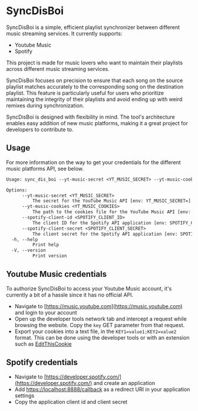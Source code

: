 # SyncDisBoi

SyncDisBoi is a simple, efficient playlist synchronizer between different
music streaming services. It currently supports:
- Youtube Music
- Spotify

This project is made for music lovers who want to maintain their playlists across different music streaming services.

SyncDisBoi focuses on precision to ensure that each song on the source playlist matches accurately to the corresponding song on the destination playlist. This feature is particularly useful for users who prioritize maintaining the integrity of their playlists and avoid ending up with weird remixes during synchronization.

SyncDisBoi is designed with flexibility in mind. The tool's architecture enables easy addition of new music platforms, making it a great project for developers to contribute to.

## Usage

For more information on the way to get your credentials for the different
music platforms API, see below.

```txt
Usage: sync_dis_boi --yt-music-secret <YT_MUSIC_SECRET> --yt-music-cookies <YT_MUSIC_COOKIES> --spotify-client-id <SPOTIFY_CLIENT_ID> --spotify-client-secret <SPOTIFY_CLIENT_SECRET>

Options:
      --yt-music-secret <YT_MUSIC_SECRET>
          The secret for the YouTube Music API [env: YT_MUSIC_SECRET=]
      --yt-music-cookies <YT_MUSIC_COOKIES>
          The path to the cookies file for the YouTube Music API [env: YT_MUSIC_COOKIES=]
      --spotify-client-id <SPOTIFY_CLIENT_ID>
          The client ID for the Spotify API application [env: SPOTIFY_CLIENT_ID=]
      --spotify-client-secret <SPOTIFY_CLIENT_SECRET>
          The client secret for the Spotify API application [env: SPOTIFY_CLIENT_SECRET=]
  -h, --help
          Print help
  -V, --version
          Print version
```

## Youtube Music credentials

To authorize SyncDisBoi to access your Youtube Music account, it's
currently a bit of a hassle since it has no official API.
- Navigate to [https://music.youtube.com](https://music.youtube.com) and login to your account
- Open up the developer tools network tab and intercept a request while
  browsing the website. Copy the `key` GET parameter from that request.
- Export your cookies into a text file, in the `KEY1=value1;KEY2=value2` format. This can be done using the developer tools or with an extension such as [EditThisCookie](https://chrome.google.com/webstore/detail/editthiscookie/fngmhnnpilhplaeedifhccceomclgfbg?hl=en)

## Spotify credentials

- Navigate to [https://developer.spotify.com/](https://developer.spotify.com/)
  and create an application
- Add [https://localhost:8888/callback](https://localhost:8888/callback) as a
  redirect URI in your application settings
- Copy the application client id and client secret
